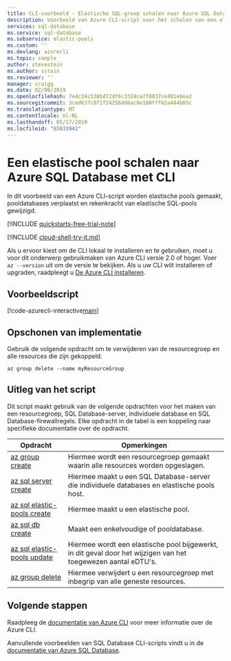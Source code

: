 ```yaml
---
title: CLI-voorbeeld - Elastische SQL-groep schalen naar Azure SQL Database | Microsoft Docs
description: Voorbeeld van Azure CLI-script voor het schalen van een elastische pool naar Azure SQL Database
services: sql-database
ms.service: sql-database
ms.subservice: elastic-pools
ms.custom: ''
ms.devlang: azurecli
ms.topic: sample
author: stevestein
ms.author: sstein
ms.reviewer: ''
manager: craigg
ms.date: 02/08/2019
ms.openlocfilehash: 7e4c24c538bd72df6c3324ca7f8837ce481e6ea2
ms.sourcegitcommit: 3ced637c8f1f24256dd6ac8e180fff62a444b03c
ms.translationtype: MT
ms.contentlocale: nl-NL
ms.lasthandoff: 05/17/2019
ms.locfileid: "65833942"
---
```

# <a name="use-cli-to-scale-an-elastic-pool-in-azure-sql-database"></a>Een elastische pool schalen naar Azure SQL Database met CLI

In dit voorbeeld van een Azure CLI-script worden elastische pools gemaakt, pooldatabases verplaatst en rekenkracht van elastische SQL-pools gewijzigd.

[!INCLUDE [quickstarts-free-trial-note](../../../includes/quickstarts-free-trial-note.md)]

[!INCLUDE [cloud-shell-try-it.md](../../../includes/cloud-shell-try-it.md)]

Als u ervoor kiest om de CLI lokaal te installeren en te gebruiken, moet u voor dit onderwerp gebruikmaken van Azure CLI versie 2.0 of hoger. Voer `az --version` uit om de versie te bekijken. Als u uw CLI wilt installeren of upgraden, raadpleegt u [De Azure CLI installeren]( /cli/azure/install-azure-cli).

## <a name="sample-script"></a>Voorbeeldscript

[!code-azurecli-interactive[main](../../../cli_scripts/sql-database/scale-pool/scale-pool.sh "Move database between pools")]

## <a name="clean-up-deployment"></a>Opschonen van implementatie

Gebruik de volgende opdracht om te verwijderen van de resourcegroep en alle resources die zijn gekoppeld.

```azurecli-interactive
az group delete --name myResourceGroup
```

## <a name="script-explanation"></a>Uitleg van het script

Dit script maakt gebruik van de volgende opdrachten voor het maken van een resourcegroep, SQL Database-server, individuele database en SQL Database-firewallregels. Elke opdracht in de tabel is een koppeling naar specifieke documentatie over de opdracht.

| Opdracht | Opmerkingen |
|---|---|
| [az group create](https://docs.microsoft.com/cli/azure/group#az-group-create) | Hiermee wordt een resourcegroep gemaakt waarin alle resources worden opgeslagen. |
| [az sql server create](https://docs.microsoft.com/cli/azure/sql/server#az-sql-server-create) | Hiermee maakt u een SQL Database-server die individuele databases en elastische pools host. |
| [az sql elastic-pools create](https://docs.microsoft.com/cli/azure/sql/elastic-pool#az-sql-elastic-pool-create) | Hiermee maakt u een elastische pool. |
| [az sql db create](https://docs.microsoft.com/cli/azure/sql/db#az-sql-db-create) | Maakt een enkelvoudige of pooldatabase. |
| [az sql elastic-pools update](https://docs.microsoft.com/cli/azure/sql/elastic-pool#az-sql-elastic-pool-update) | Hiermee wordt een elastische pool bijgewerkt, in dit geval door het wijzigen van het toegewezen aantal eDTU's. |
| [az group delete](https://docs.microsoft.com/cli/azure/vm/extension#az-vm-extension-set) | Hiermee verwijdert u een resourcegroep met inbegrip van alle geneste resources. |

## <a name="next-steps"></a>Volgende stappen

Raadpleeg de [documentatie van Azure CLI](https://docs.microsoft.com/cli/azure) voor meer informatie over de Azure CLI.

Aanvullende voorbeelden van SQL Database CLI-scripts vindt u in de [documentatie van Azure SQL Database](../sql-database-cli-samples.md).
